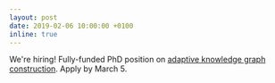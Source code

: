 ```yaml
---
layout: post
date: 2019-02-06 10:00:00 +0100
inline: true
---
```


We're hiring! Fully-funded PhD position on [adaptive knowledge graph construction](https://www.academictransfer.com/en/52631/phd-candidate-in-adaptive-knowledge-graph-construction/). Apply by March 5. 
